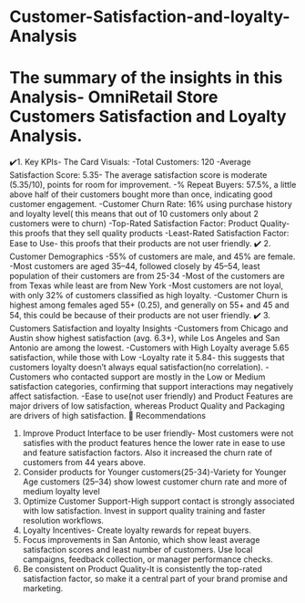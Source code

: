# Customer-Satisfaction-and-loyalty-Analysis

# The summary of the insights in this Analysis- OmniRetail Store Customers Satisfaction and Loyalty Analysis.
✔️1. Key KPIs- The Card Visuals:
-Total Customers: 120
-Average Satisfaction Score: 5.35- The average satisfaction score is moderate (5.35/10), points for room for improvement.
-% Repeat Buyers: 57.5%, a little above half of their customers bought more than once, indicating good customer engagement.
-Customer Churn Rate: 16% using purchase history and loyalty level( this means that out of 10 customers only about 2 customers were to churn)
-Top-Rated Satisfaction Factor: Product Quality- this proofs that they sell quality products
-Least-Rated Satisfaction Factor: Ease to Use- this proofs that their products are not user friendly.
✔️ 2. Customer Demographics
-55% of customers are male, and 45% are female.
-Most customers are aged 35–44, followed closely by 45–54, least population of their customers are from 25-34
-Most of the customers are from Texas while least are from New York
-Most customers are not loyal, with only 32% of customers classified as high loyalty.
-Customer Churn is highest among females aged 55+ (0.25), and generally on 55+ and 45 and 54, this could be because of their products are not user friendly.
✔️ 3. Customers Satisfaction and loyalty Insights
-Customers from Chicago and Austin show highest satisfaction (avg. 6.3+), while Los Angeles and San Antonio are among the lowest.
-Customers with High Loyalty average 5.65 satisfaction, while those with Low -Loyalty rate it 5.84- this suggests that customers loyalty doesn’t always equal satisfaction(no correlation).
-Customers who contacted support are mostly in the Low or Medium satisfaction categories, confirming that support interactions may negatively affect satisfaction.
-Ease to use(not user friendly) and Product Features are major drivers of low satisfaction, whereas Product Quality and Packaging are drivers of high satisfaction.
🚀 Recommendations
1. Improve Product Interface to be user friendly- Most customers were not satisfies with the product features hence the lower rate in ease to use and feature satisfaction factors. Also it increased the churn rate of customers from 44 years above.
2. Consider products for Younger customers(25-34)-Variety for Younger Age customers (25–34) show lowest customer churn rate and more of medium loyalty level
3. Optimize Customer Support-High support contact is strongly associated with low satisfaction.
Invest in support quality training and faster resolution workflows.
4. Loyalty Incentives- Create loyalty rewards for repeat buyers.
5. Focus improvements in San Antonio, which show least average satisfaction scores and least number of customers.
Use local campaigns, feedback collection, or manager performance checks.
6. Be consistent on Product Quality-It is consistently the top-rated satisfaction factor, so make it a central part of your brand promise and marketing.
